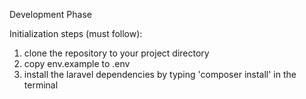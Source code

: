 Development Phase

Initialization steps (must follow):

1. clone the repository to your project directory
2. copy env.example to .env
3. install the laravel dependencies by typing 'composer install' in the terminal
